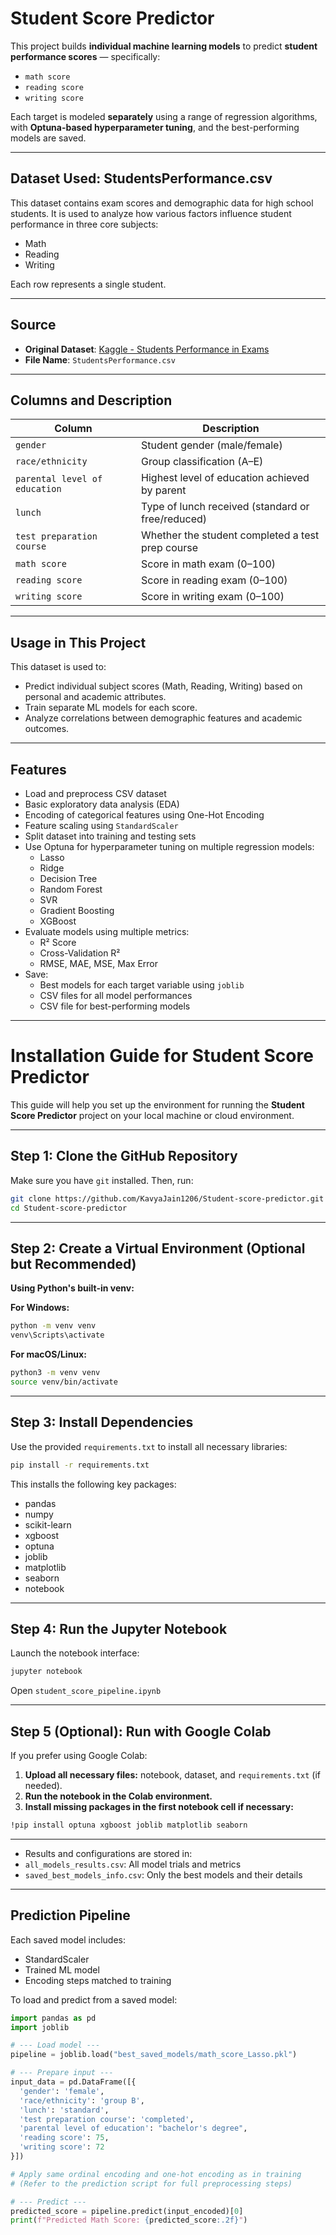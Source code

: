 # Student Score Predictor

This project builds **individual machine learning models** to predict **student performance scores** — specifically:

- `math score`
- `reading score`
- `writing score`

Each target is modeled **separately** using a range of regression algorithms, with **Optuna-based hyperparameter tuning**, and the best-performing models are saved.

---
## Dataset Used: StudentsPerformance.csv

This dataset contains exam scores and demographic data for high school students. It is used to analyze how various factors influence student performance in three core subjects:

- Math
- Reading
- Writing

Each row represents a single student.

---

## Source

- **Original Dataset**: [Kaggle - Students Performance in Exams](https://www.kaggle.com/datasets/spscientist/students-performance-in-exams)
- **File Name**: `StudentsPerformance.csv`

---

## Columns and Description

| Column                    | Description |
|---------------------------|-------------|
| `gender`                  | Student gender (male/female) |
| `race/ethnicity`          | Group classification (A–E) |
| `parental level of education` | Highest level of education achieved by parent |
| `lunch`                   | Type of lunch received (standard or free/reduced) |
| `test preparation course` | Whether the student completed a test prep course |
| `math score`              | Score in math exam (0–100) |
| `reading score`           | Score in reading exam (0–100) |
| `writing score`           | Score in writing exam (0–100) |

---

## Usage in This Project

This dataset is used to:

- Predict individual subject scores (Math, Reading, Writing) based on personal and academic attributes.
- Train separate ML models for each score.
- Analyze correlations between demographic features and academic outcomes.

---

##  Features

- Load and preprocess CSV dataset
- Basic exploratory data analysis (EDA)
- Encoding of categorical features using One-Hot Encoding
- Feature scaling using `StandardScaler`
- Split dataset into training and testing sets
- Use Optuna for hyperparameter tuning on multiple regression models:
  - Lasso
  - Ridge
  - Decision Tree
  - Random Forest
  - SVR
  - Gradient Boosting
  - XGBoost
- Evaluate models using multiple metrics:
  - R² Score
  - Cross-Validation R²
  - RMSE, MAE, MSE, Max Error
- Save:
  - Best models for each target variable using `joblib`
  - CSV files for all model performances
  - CSV file for best-performing models

---
# Installation Guide for Student Score Predictor

This guide will help you set up the environment for running the **Student Score Predictor** project on your local machine or cloud environment.

---

## Step 1: Clone the GitHub Repository

Make sure you have `git` installed. Then, run:
```bash
git clone https://github.com/KavyaJain1206/Student-score-predictor.git
cd Student-score-predictor
```
---

## Step 2: Create a Virtual Environment (Optional but Recommended)

**Using Python's built-in venv:**

**For Windows:**
```bash
python -m venv venv
venv\Scripts\activate
```

**For macOS/Linux:**
```bash
python3 -m venv venv
source venv/bin/activate
```
---

## Step 3: Install Dependencies

Use the provided `requirements.txt` to install all necessary libraries:
```bash
pip install -r requirements.txt
```
This installs the following key packages:

- pandas  
- numpy  
- scikit-learn  
- xgboost  
- optuna  
- joblib  
- matplotlib  
- seaborn  
- notebook  

---

## Step 4: Run the Jupyter Notebook

Launch the notebook interface:

```bash
jupyter notebook
```
Open `student_score_pipeline.ipynb`

---

## Step 5 (Optional): Run with Google Colab

If you prefer using Google Colab:

1. **Upload all necessary files:** notebook, dataset, and `requirements.txt` (if needed).
2. **Run the notebook in the Colab environment.**
3. **Install missing packages in the first notebook cell if necessary:**
```bash
!pip install optuna xgboost joblib matplotlib seaborn
```
---

- Results and configurations are stored in:
- `all_models_results.csv`: All model trials and metrics
- `saved_best_models_info.csv`: Only the best models and their details

---

## Prediction Pipeline

Each saved model includes:
- StandardScaler
- Trained ML model
- Encoding steps matched to training

To load and predict from a saved model:

```python
import pandas as pd
import joblib

# --- Load model ---
pipeline = joblib.load("best_saved_models/math_score_Lasso.pkl")

# --- Prepare input ---
input_data = pd.DataFrame([{
  'gender': 'female',
  'race/ethnicity': 'group B',
  'lunch': 'standard',
  'test preparation course': 'completed',
  'parental level of education': "bachelor's degree",
  'reading score': 75,
  'writing score': 72
}])

# Apply same ordinal encoding and one-hot encoding as in training
# (Refer to the prediction script for full preprocessing steps)

# --- Predict ---
predicted_score = pipeline.predict(input_encoded)[0]
print(f"Predicted Math Score: {predicted_score:.2f}")

